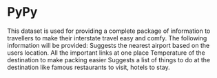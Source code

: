 # PyPy
This dataset is used for providing a complete package of information to travellers to make their interstate travel easy and comfy. The following information will be provided: Suggests the nearest airport based on the users location. All the important links at one place Temperature of the destination to make packing easier Suggests a list of things to do at the destination like famous restaurants to visit, hotels to stay.
